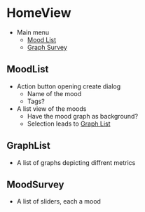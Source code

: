 # HomeView
- Main menu
    - [Mood List](#MoodList)
    - [Graph Survey](#MoodSurvey)

## MoodList
- Action button opening create dialog
    - Name of the mood
    - Tags?
- A list view of the moods
    -   Have the mood graph as background?
    -   Selection leads to [Graph List](#GraphList)

## GraphList
- A list of graphs depicting diffrent metrics

## MoodSurvey 
- A list of sliders, each a mood
    
        